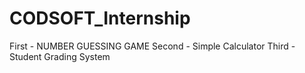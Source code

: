 # CODSOFT_Internship
First - NUMBER GUESSING GAME
Second - Simple Calculator
Third - Student Grading System
